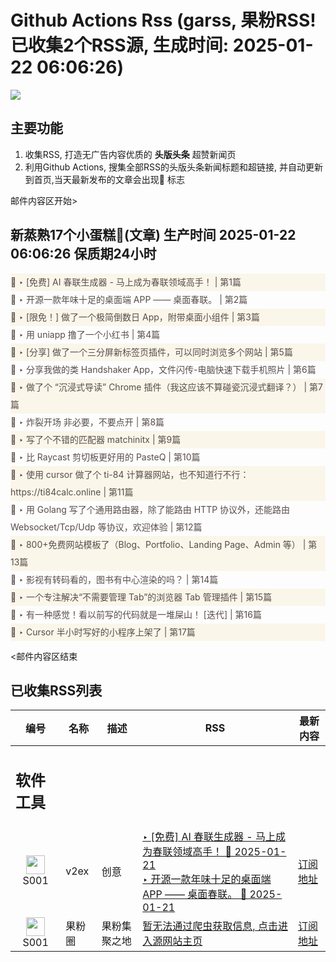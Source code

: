 # Github Actions Rss (garss, 果粉RSS! 已收集2个RSS源, 生成时间: 2025-01-22 06:06:26)

![](https://cdn.jsdelivr.net/gh/xinkeji/garss/_media/ga-rss.png)



## 主要功能
1. 收集RSS, 打造无广告内容优质的 **头版头条** 超赞新闻页
2. 利用Github Actions, 搜集全部RSS的头版头条新闻标题和超链接, 并自动更新到首页,当天最新发布的文章会出现🌈 标志

邮件内容区开始>
<h2>新蒸熟17个小蛋糕🍰(文章) 生产时间 2025-01-22 06:06:26 保质期24小时</h2>

<div style='line-height:3;background-color:#FAF6EA;' ><a href='https://www.v2ex.com/t/1106927#reply2' style="line-height:2;text-decoration:none;display:block;color:#584D49;">🌈 ‣ [免费] AI 春联生成器 - 马上成为春联领域高手！ | 第1篇</a></div><div style='line-height:3;' ><a href='https://www.v2ex.com/t/1106928#reply0' style="line-height:2;text-decoration:none;display:block;color:#584D49;">🌈 ‣ 开源一款年味十足的桌面端 APP —— 桌面春联。 | 第2篇</a></div><div style='line-height:3;background-color:#FAF6EA;' ><a href='https://www.v2ex.com/t/1106898#reply4' style="line-height:2;text-decoration:none;display:block;color:#584D49;">🌈 ‣ [限免！] 做了一个极简倒数日 App，附带桌面小组件 | 第3篇</a></div><div style='line-height:3;' ><a href='https://www.v2ex.com/t/1106693#reply34' style="line-height:2;text-decoration:none;display:block;color:#584D49;">🌈 ‣ 用 uniapp 撸了一个小红书 | 第4篇</a></div><div style='line-height:3;background-color:#FAF6EA;' ><a href='https://www.v2ex.com/t/1106791#reply8' style="line-height:2;text-decoration:none;display:block;color:#584D49;">🌈 ‣ [分享] 做了一个三分屏新标签页插件，可以同时浏览多个网站 | 第5篇</a></div><div style='line-height:3;' ><a href='https://www.v2ex.com/t/1106877#reply1' style="line-height:2;text-decoration:none;display:block;color:#584D49;">🌈 ‣ 分享我做的类 Handshaker App，文件闪传-电脑快速下载手机照片 | 第6篇</a></div><div style='line-height:3;background-color:#FAF6EA;' ><a href='https://www.v2ex.com/t/1106892#reply8' style="line-height:2;text-decoration:none;display:block;color:#584D49;">🌈 ‣ 做了个 “沉浸式导读” Chrome 插件（我这应该不算碰瓷沉浸式翻译？） | 第7篇</a></div><div style='line-height:3;' ><a href='https://www.v2ex.com/t/1106844#reply9' style="line-height:2;text-decoration:none;display:block;color:#584D49;">🌈 ‣ 炸裂开场 非必要，不要点开 | 第8篇</a></div><div style='line-height:3;background-color:#FAF6EA;' ><a href='https://www.v2ex.com/t/1106890#reply0' style="line-height:2;text-decoration:none;display:block;color:#584D49;">🌈 ‣ 写了个不错的匹配器 matchinitx | 第9篇</a></div><div style='line-height:3;' ><a href='https://www.v2ex.com/t/1106770#reply6' style="line-height:2;text-decoration:none;display:block;color:#584D49;">🌈 ‣ 比 Raycast 剪切板更好用的 PasteQ | 第10篇</a></div><div style='line-height:3;background-color:#FAF6EA;' ><a href='https://www.v2ex.com/t/1106813#reply8' style="line-height:2;text-decoration:none;display:block;color:#584D49;">🌈 ‣ 使用 cursor 做了个 ti-84 计算器网站，也不知道行不行： https://ti84calc.online | 第11篇</a></div><div style='line-height:3;' ><a href='https://www.v2ex.com/t/1106805#reply3' style="line-height:2;text-decoration:none;display:block;color:#584D49;">🌈 ‣ 用 Golang 写了个通用路由器，除了能路由 HTTP 协议外，还能路由 Websocket/Tcp/Udp 等协议，欢迎体验 | 第12篇</a></div><div style='line-height:3;background-color:#FAF6EA;' ><a href='https://www.v2ex.com/t/1106825#reply0' style="line-height:2;text-decoration:none;display:block;color:#584D49;">🌈 ‣ 800+免费网站模板了（Blog、Portfolio、Landing Page、Admin 等） | 第13篇</a></div><div style='line-height:3;' ><a href='https://www.v2ex.com/t/1106742#reply9' style="line-height:2;text-decoration:none;display:block;color:#584D49;">🌈 ‣ 影视有转码看的，图书有中心渲染的吗？ | 第14篇</a></div><div style='line-height:3;background-color:#FAF6EA;' ><a href='https://www.v2ex.com/t/1106671#reply8' style="line-height:2;text-decoration:none;display:block;color:#584D49;">🌈 ‣ 一个专注解决“不需要管理 Tab”的浏览器 Tab 管理插件 | 第15篇</a></div><div style='line-height:3;' ><a href='https://www.v2ex.com/t/1106919#reply0' style="line-height:2;text-decoration:none;display:block;color:#584D49;">🌈 ‣ 有一种感觉！看以前写的代码就是一堆屎山！ [迭代] | 第16篇</a></div><div style='line-height:3;background-color:#FAF6EA;' ><a href='https://www.v2ex.com/t/1106753#reply64' style="line-height:2;text-decoration:none;display:block;color:#584D49;">🌈 ‣ Cursor 半小时写好的小程序上架了 | 第17篇</a></div>

<邮件内容区结束

## 已收集RSS列表

| 编号 | 名称 | 描述 | RSS | 最新内容 |
| --- | --- | --- | --- | --- |
| <h2 id="软件工具">软件工具</h2> |  |   |  |  |
| <div id="S001" style="text-align: center;"><img src="https://cdn.jsdelivr.net/gh/zhaoolee/garss/_media/favicon/S001.png" width="30px" style="width:30px;height: auto;"/><br><span>S001</span></div> | v2ex | 创意 | [‣ \[免费\] AI 春联生成器 - 马上成为春联领域高手！ 🌈 2025-01-21](https://www.v2ex.com/t/1106927#reply2)<br/>[‣ 开源一款年味十足的桌面端 APP —— 桌面春联。 🌈 2025-01-21](https://www.v2ex.com/t/1106928#reply0) | [订阅地址](https://www.v2ex.com/feed/tab/creative.xml) |
| <div id="S001" style="text-align: center;"><img src="https://cdn.jsdelivr.net/gh/zhaoolee/garss/_media/favicon/S001.png" width="30px" style="width:30px;height: auto;"/><br><span>S001</span></div> | 果粉圈 | 果粉集聚之地 | [暂无法通过爬虫获取信息, 点击进入源网站主页](https://g0f.cn) | [订阅地址](https://g0f.cn/rss.xml) |



